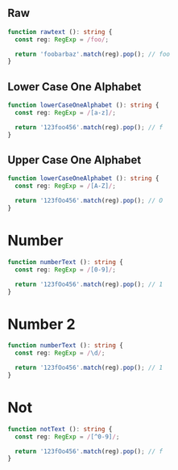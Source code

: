 ## Raw
```typescript
function rawtext (): string {
  const reg: RegExp = /foo/;

  return 'foobarbaz'.match(reg).pop(); // foo
}
```

## Lower Case One Alphabet
```typescript
function lowerCaseOneAlphabet (): string {
  const reg: RegExp = /[a-z]/;

  return '123foo456'.match(reg).pop(); // f
}
```

## Upper Case One Alphabet
```typescript
function lowerCaseOneAlphabet (): string {
  const reg: RegExp = /[A-Z]/;

  return '123fOo456'.match(reg).pop(); // O
}
```

# Number
```typescript
function numberText (): string {
  const reg: RegExp = /[0-9]/;

  return '123fOo456'.match(reg).pop(); // 1
}
```

# Number 2
```typescript
function numberText (): string {
  const reg: RegExp = /\d/;

  return '123fOo456'.match(reg).pop(); // 1
}
```

# Not
```typescript
function notText (): string {
  const reg: RegExp = /[^0-9]/;

  return '123fOo456'.match(reg).pop(); // f
}
```
